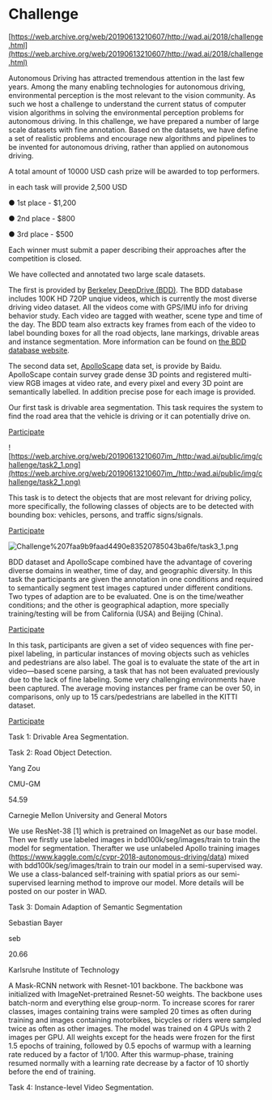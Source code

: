 # Challenge

[https://web.archive.org/web/20190613210607/http://wad.ai/2018/challenge.html](https://web.archive.org/web/20190613210607/http://wad.ai/2018/challenge.html)

Autonomous Driving has attracted tremendous attention in the last few years. Among the many enabling technologies for autonomous driving, environmental perception is the most relevant to the vision community. As such we host a challenge to understand the current status of computer vision algorithms in solving the environmental perception problems for autonomous driving. In this challenge, we have prepared a number of large scale datasets with fine annotation. Based on the datasets, we have define a set of realistic problems and encourage new algorithms and pipelines to be invented for autonomous driving, rather than applied on autonomous driving.

A total amount of 10000 USD cash prize will be awarded to top performers.

in each task will provide 2,500 USD

● 1st place - $1,200

● 2nd place - $800

● 3rd place - $500

Each winner must submit a paper describing their approaches after the competition is closed.

We have collected and annotated two large scale datasets.

The first is provided by [Berkeley DeepDrive (BDD)](https://web.archive.org/web/20190613210607/https://deepdrive.berkeley.edu/). The BDD database includes 100K HD 720P unqiue videos, which is currently the most diverse driving video dataset. All the videos come with GPS/IMU info for driving behavior study. Each video are tagged with weather, scene type and time of the day. The BDD team also extracts key frames from each of the video to label bounding boxes for all the road objects, lane markings, drivable areas and instance segmentation. More information can be found on [the BDD database website](https://web.archive.org/web/20190613210607/http://bdd-data.berkeley.edu/).

The second data set, [ApolloScape](https://web.archive.org/web/20190613210607/http://apolloscape.auto/scene.html) data set, is provide by Baidu. ApolloScape contain survey grade dense 3D points and registered multi-view RGB images at video rate, and every pixel and every 3D point are semantically labelled. In addition precise pose for each image is provided.

Our first task is drivable area segmentation. This task requires the system to find the road area that the vehicle is driving or it can potentially drive on.

[Participate](https://web.archive.org/web/20190613210607/http://bdd-data.berkeley.edu/)

![https://web.archive.org/web/20190613210607im_/http:/wad.ai/public/img/challenge/task2_1.png](https://web.archive.org/web/20190613210607im_/http:/wad.ai/public/img/challenge/task2_1.png)

This task is to detect the objects that are most relevant for driving policy, more specifically, the following classes of objects are to be detected with bounding box: vehicles, persons, and traffic signs/signals.

[Participate](https://web.archive.org/web/20190613210607/http://bdd-data.berkeley.edu/)

![Challenge%207faa9b9faad4490e83520785043ba6fe/task3_1.png](Challenge%207faa9b9faad4490e83520785043ba6fe/task3_1.png)

BDD dataset and ApolloScape combined have the advantage of covering diverse domains in weather, time of day, and geographic diversity. In this task the participants are given the annotation in one conditions and required to semantically segment test images captured under different conditions. Two types of adaption are to be evaluated. One is on the time/weather conditions; and the other is geographical adaption, more specially training/testing will be from California (USA) and Beijing (China).

[Participate](https://web.archive.org/web/20190613210607/http://bdd-data.berkeley.edu/)

In this task, participants are given a set of video sequences with fine per-pixel labeling, in particular instances of moving objects such as vehicles and pedestrians are also label. The goal is to evaluate the state of the art in video—based scene parsing, a task that has not been evaluated previously due to the lack of fine labeling. Some very challenging environments have been captured. The average moving instances per frame can be over 50, in comparisons, only up to 15 cars/pedestrians are labelled in the KITTI dataset.

[Participate](https://web.archive.org/web/20190613210607/https://www.kaggle.com/c/cvpr-2018-autonomous-driving)

Task 1: Drivable Area Segmentation.

Task 2: Road Object Detection.

Yang Zou

CMU-GM

54.59

Carnegie Mellon University and General Motors

We use ResNet-38 [1] which is pretrained on ImageNet as our base model. Then we firstly use labeled images in bdd100k/seg/images/train to train the model for segmentation. Therafter we use unlabeled Apollo training images (https://www.kaggle.com/c/cvpr-2018-autonomous-driving/data) mixed with bdd100k/seg/images/train to train our model in a semi-supervised way. We use a class-balanced self-training with spatial priors as our semi-supervised learning method to improve our model. More details will be posted on our poster in WAD.

Task 3: Domain Adaption of Semantic Segmentation

Sebastian Bayer

seb

20.66

Karlsruhe Institute of Technology

A Mask-RCNN network with Resnet-101 backbone. The backbone was initialized with ImageNet-pretrained Resnet-50 weights. The backbone uses batch-norm and everything else group-norm. To increase scores for rarer classes, images containing trains were sampled 20 times as often during training and images containing motorbikes, bicycles or riders were sampled twice as often as other images. The model was trained on 4 GPUs with 2 images per GPU. All weights except for the heads ​​were frozen for the first 1.5 epochs of training, followed by 0.5 epochs of warmup with a learning rate reduced by a factor of 1/100. After this warmup-phase, training resumed normally with a learning rate decrease by a factor of 10 shortly before ​the end of training.

Task 4: Instance-level Video Segmentation.